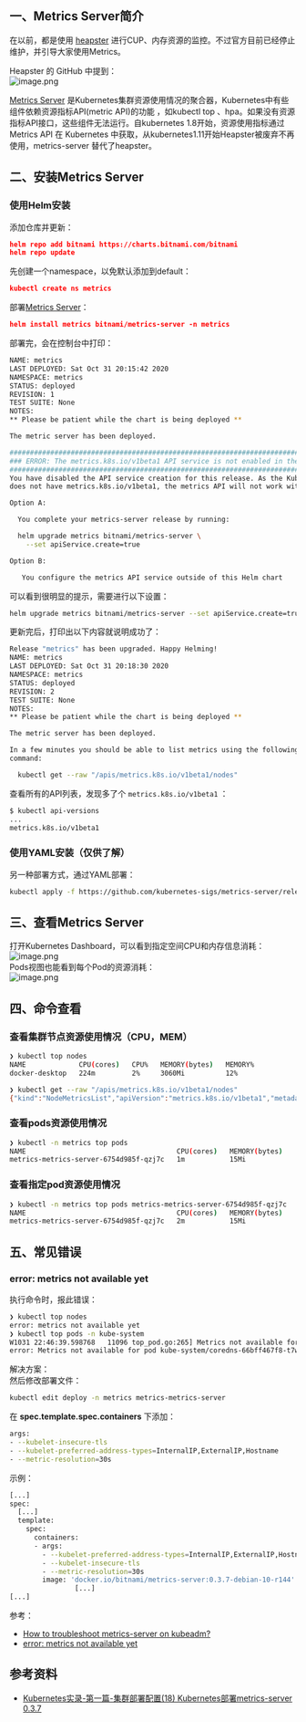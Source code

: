 <a name="8pLgx"></a>
## 一、Metrics Server简介
在以前，都是使用 [heapster](https://github.com/kubernetes-retired/heapster) 进行CUP、内存资源的监控。不过官方目前已经停止维护，并引导大家使用Metrics。

Heapster 的 GitHub 中提到：<br />![image.png](https://cdn.nlark.com/yuque/0/2020/png/2213540/1604157082063-ef9df5a8-4c86-45c3-b823-db8246d0da38.png#align=left&display=inline&height=209&originHeight=209&originWidth=870&size=20083&status=done&style=none&width=870)

[Metrics Server](https://github.com/kubernetes-sigs/metrics-server) 是Kubernetes集群资源使用情况的聚合器，Kubernetes中有些组件依赖资源指标API(metric API)的功能 ，如kubectl top 、hpa。如果没有资源指标API接口，这些组件无法运行。自kubernetes 1.8开始，资源使用指标通过 Metrics API 在 Kubernetes 中获取，从kubernetes1.11开始Heapster被废弃不再使用，metrics-server 替代了heapster。

<a name="n78wr"></a>
## 二、安装Metrics Server
<a name="FQdYW"></a>
### 使用Helm安装
添加仓库并更新：
```json
helm repo add bitnami https://charts.bitnami.com/bitnami
helm repo update
```
先创建一个namespace，以免默认添加到default：
```json
kubectl create ns metrics
```
部署[Metrics Server](https://artifacthub.io/packages/helm/bitnami/metrics-server)：
```json
helm install metrics bitnami/metrics-server -n metrics
```

部署完，会在控制台中打印：
```bash
NAME: metrics
LAST DEPLOYED: Sat Oct 31 20:15:42 2020
NAMESPACE: metrics
STATUS: deployed
REVISION: 1
TEST SUITE: None
NOTES:
** Please be patient while the chart is being deployed **

The metric server has been deployed.

########################################################################################
### ERROR: The metrics.k8s.io/v1beta1 API service is not enabled in the cluster      ###
########################################################################################
You have disabled the API service creation for this release. As the Kubernetes version in the cluster
does not have metrics.k8s.io/v1beta1, the metrics API will not work with this release unless:

Option A:

  You complete your metrics-server release by running:

  helm upgrade metrics bitnami/metrics-server \
    --set apiService.create=true

Option B:

   You configure the metrics API service outside of this Helm chart
```
可以看到很明显的提示，需要进行以下设置：
```bash
helm upgrade metrics bitnami/metrics-server --set apiService.create=true -n metrics
```
更新完后，打印出以下内容就说明成功了：
```bash
Release "metrics" has been upgraded. Happy Helming!
NAME: metrics
LAST DEPLOYED: Sat Oct 31 20:18:30 2020
NAMESPACE: metrics
STATUS: deployed
REVISION: 2
TEST SUITE: None
NOTES:
** Please be patient while the chart is being deployed **

The metric server has been deployed.

In a few minutes you should be able to list metrics using the following
command:

  kubectl get --raw "/apis/metrics.k8s.io/v1beta1/nodes"
```
查看所有的API列表，发现多了个 `metrics.k8s.io/v1beta1` ：
```bash
$ kubectl api-versions
...
metrics.k8s.io/v1beta1
```

<a name="D8xD5"></a>
### 使用YAML安装（仅供了解）
另一种部署方式，通过YAML部署：
```bash
kubectl apply -f https://github.com/kubernetes-sigs/metrics-server/releases/download/v0.3.7/components.yaml
```

<a name="Rozpc"></a>
## 三、查看Metrics Server
打开Kubernetes Dashboard，可以看到指定空间CPU和内存信息消耗：<br />![image.png](https://cdn.nlark.com/yuque/0/2020/png/2213540/1604156832080-a3ac9253-1d6b-4287-a146-f256e2d650cf.png#align=left&display=inline&height=815&originHeight=815&originWidth=1906&size=114705&status=done&style=none&width=1906)<br />Pods视图也能看到每个Pod的资源消耗：<br />![image.png](https://cdn.nlark.com/yuque/0/2020/png/2213540/1604159404782-461cf633-0a91-4001-aac5-aefb037bffa4.png#align=left&display=inline&height=279&originHeight=279&originWidth=1637&size=38069&status=done&style=none&width=1637)
<a name="ScFrj"></a>
## 四、命令查看
<a name="dIJYb"></a>
### 查看集群节点资源使用情况（CPU，MEM）
```bash
❯ kubectl top nodes
NAME             CPU(cores)   CPU%   MEMORY(bytes)   MEMORY%   
docker-desktop   224m         2%     3060Mi          12%

❯ kubectl get --raw "/apis/metrics.k8s.io/v1beta1/nodes"
{"kind":"NodeMetricsList","apiVersion":"metrics.k8s.io/v1beta1","metadata":{"selfLink":"/apis/metrics.k8s.io/v1beta1/nodes"},"items":[{"metadata":{"name":"docker-desktop","selfLink":"/apis/metrics.k8s.io/v1beta1/nodes/docker-desktop","creationTimestamp":"2020-10-31T15:44:26Z"},"timestamp":"2020-10-31T15:44:03Z","window":"30s","usage":{"cpu":"287447541n","memory":"3134192Ki"}}]}
```

<a name="nmQhe"></a>
### 查看pods资源使用情况
```bash
❯ kubectl -n metrics top pods
NAME                                     CPU(cores)   MEMORY(bytes)   
metrics-metrics-server-6754d985f-qzj7c   1m           15Mi
```

<a name="ZWFXL"></a>
### 查看指定pod资源使用情况
```bash
❯ kubectl -n metrics top pods metrics-metrics-server-6754d985f-qzj7c
NAME                                     CPU(cores)   MEMORY(bytes)   
metrics-metrics-server-6754d985f-qzj7c   2m           15Mi
```

<a name="Z869C"></a>
## 五、常见错误
<a name="6I1cZ"></a>
### error: metrics not available yet
执行命令时，报此错误：
```bash
❯ kubectl top nodes
error: metrics not available yet
❯ kubectl top pods -n kube-system
W1031 22:46:39.598768   11096 top_pod.go:265] Metrics not available for pod kube-system/coredns-66bff467f8-t7wvz, age: 816h59m47.5987688s
error: Metrics not available for pod kube-system/coredns-66bff467f8-t7wvz, age: 816h59m47.5987688s
```

解决方案：<br />然后修改部署文件：
```bash
kubectl edit deploy -n metrics metrics-metrics-server
```
在 **spec.template.spec.containers** 下添加：
```bash
args:
- --kubelet-insecure-tls
- --kubelet-preferred-address-types=InternalIP,ExternalIP,Hostname
- --metric-resolution=30s
```
示例：
```bash
[...]
spec:
  [...]
  template:
    spec:
      containers:
      - args:
        - --kubelet-preferred-address-types=InternalIP,ExternalIP,Hostname
        - --kubelet-insecure-tls
        - --metric-resolution=30s
        image: 'docker.io/bitnami/metrics-server:0.3.7-debian-10-r144'
				[...]
[...]
```

参考：

- [How to troubleshoot metrics-server on kubeadm?](https://www.it1352.com/1535580.html)
- [error: metrics not available yet](https://github.com/kubernetes-sigs/metrics-server/issues/247)

<a name="h4pph"></a>
## 参考资料

- [Kubernetes实录-第一篇-集群部署配置(18) Kubernetes部署metrics-server 0.3.7](https://blog.csdn.net/oyym_mv/article/details/87166639)
